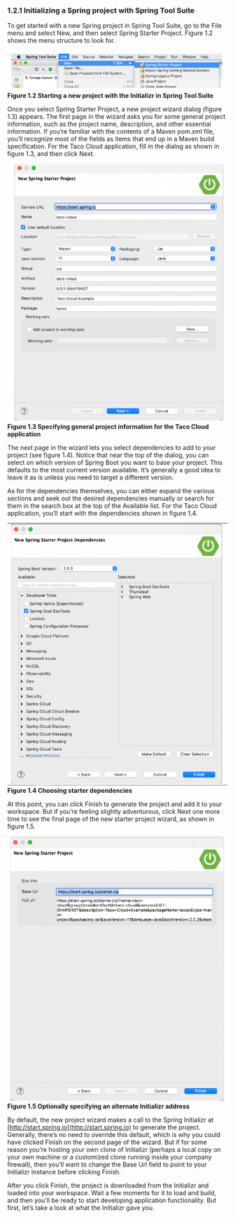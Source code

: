 ### 1.2.1 Initializing a Spring project with Spring Tool Suite

To get started with a new Spring project in Spring Tool Suite, go to the File menu and select New, and then select Spring Starter Project. Figure 1.2 shows the menu structure to look for.

![](../../assets/1.2.png)
**Figure 1.2 Starting a new project with the Initializr in Spring Tool Suite** <br/>

Once you select Spring Starter Project, a new project wizard dialog (figure 1.3) appears. The first page in the wizard asks you for some general project information, such as the project name, description, and other essential information. If you’re familiar with the contents of a Maven pom.xml file, you’ll recognize most of the fields as items that end up in a Maven build specification. For the Taco Cloud application, fill in the dialog as shown in figure 1.3, and then click Next.

![](../../assets/1.3.png)
**Figure 1.3 Specifying general project information for the Taco Cloud application** <br/>

The next page in the wizard lets you select dependencies to add to your project (see figure 1.4). Notice that near the top of the dialog, you can select on which version of Spring Boot you want to base your project. This defaults to the most current version available. It’s generally a good idea to leave it as is unless you need to target a different version.

As for the dependencies themselves, you can either expand the various sections and seek out the desired dependencies manually or search for them in the search box at the top of the Available list. For the Taco Cloud application, you’ll start with the dependencies shown in figure 1.4.

![](../../assets/1.4.png)
**Figure 1.4 Choosing starter dependencies** <br/>

At this point, you can click Finish to generate the project and add it to your workspace. But if you’re feeling slightly adventurous, click Next one more time to see the final page of the new starter project wizard, as shown in figure 1.5.

![](../../assets/1.5.png)
**Figure 1.5 Optionally specifying an alternate Initializr address** <br/>

By default, the new project wizard makes a call to the Spring Initializr at [http://start.spring.io](http://start.spring.io) to generate the project. Generally, there’s no need to override this default, which is why you could have clicked Finish on the second page of the wizard. But if for some reason you’re hosting your own clone of Initializr (perhaps a local copy on your own machine or a customized clone running inside your company firewall), then you’ll want to change the Base Url field to point to your Initializr instance before clicking Finish.

After you click Finish, the project is downloaded from the Initializr and loaded into your workspace. Wait a few moments for it to load and build, and then you’ll be ready to start developing application functionality. But first, let’s take a look at what the Initializr gave you.


